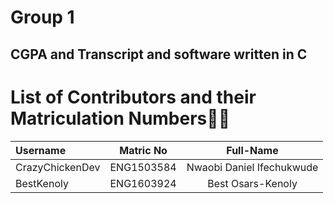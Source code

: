 # Group 1

## CGPA and Transcript and software written in C



# List of Contributors and their Matriculation Numbers:man_technologist:
| Username          | Matric No   | Full-Name                  |
| :---              |   :---:     |      :---:                 |
| CrazyChickenDev   | ENG1503584  | Nwaobi Daniel Ifechukwude  |
| BestKenoly        | ENG1603924  | Best Osars-Kenoly          |
